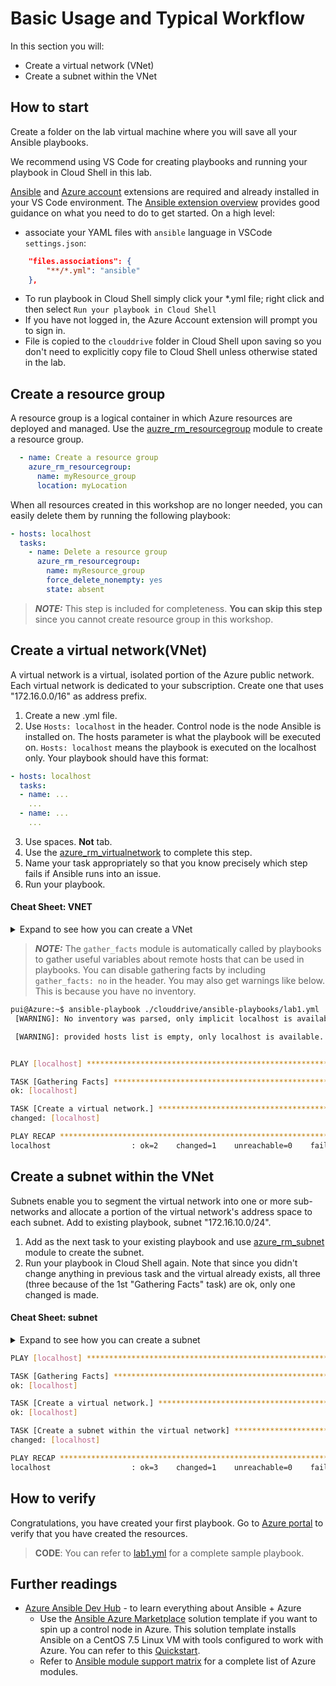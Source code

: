 # Basic Usage and Typical Workflow

In this section you will:

- Create a virtual network (VNet)
- Create a subnet within the VNet

## How to start

Create a folder on the lab virtual machine where you will save all your Ansible playbooks.

We recommend using VS Code for creating playbooks and running your playbook in Cloud Shell in this lab.

[Ansible](https://marketplace.visualstudio.com/items?itemName=vscoss.vscode-ansible) and [Azure account](https://marketplace.visualstudio.com/items?itemName=ms-vscode.azure-account) extensions are required and already installed in your VS Code environment. The [Ansible extension overview](https://marketplace.visualstudio.com/items?itemName=vscoss.vscode-ansible) provides good guidance on what you need to do to get started. On a high level:

- associate your YAML files with `ansible` language in VSCode `settings.json`:

```json
    "files.associations": {
        "**/*.yml": "ansible"
    },
```

- To run playbook in Cloud Shell simply click your *.yml file; right click and then select `Run your playbook in Cloud Shell`
- If you have not logged in, the Azure Account extension will prompt you to sign in.
- File is copied to the `clouddrive` folder in Cloud Shell upon saving so you don't need to explicitly copy file to Cloud Shell unless otherwise stated in the lab.

## Create a resource group

A resource group is a logical container in which Azure resources are deployed and managed. Use the [auzre_rm_resourcegroup](https://docs.ansible.com/ansible/latest/modules/azure_rm_resourcegroup_module.html) module to create a resource group.

```yml
  - name: Create a resource group
    azure_rm_resourcegroup:
      name: myResource_group
      location: myLocation
```

When all resources created in this workshop are no longer needed, you can easily delete them by running the following playbook:

```yml
- hosts: localhost
  tasks:
    - name: Delete a resource group
      azure_rm_resourcegroup:
        name: myResource_group
        force_delete_nonempty: yes
        state: absent
```

> **_NOTE:_** This step is included for completeness. **You can skip this step** since you cannot create resource group in this workshop.

## Create a virtual network(VNet)

A virtual network is a virtual, isolated portion of the Azure public network. Each virtual network is dedicated to your subscription. Create one that uses "172.16.0.0/16" as address prefix.

1. Create a new .yml file.
2. Use `Hosts: localhost` in the header. Control node is the node Ansible is installed on. The hosts parameter is what the playbook will be executed on. `Hosts: localhost` means the playbook is executed on the localhost only. Your playbook should have this format:

```yaml
- hosts: localhost
  tasks:
  - name: ...
    ...
  - name: ...
    ...
```

3. Use spaces. **Not** tab.
4. Use the [azure_rm_virtualnetwork](https://docs.ansible.com/ansible/latest/modules/azure_rm_virtualnetwork_module.html) to complete this step.
5. Name your task appropriately so that you know precisely which step fails if Ansible runs into an issue.
6. Run your playbook.

#### Cheat Sheet: VNET
<details>
<summary>
Expand to see how you can create a VNet
</summary>

```yaml
  - name: Create a virtual network. 
    azure_rm_virtualnetwork:
      resource_group: myResource_group
      name: myVnet
      address_prefixes: "172.16.0.0/16"
```

</details>

> **_NOTE:_** The `gather_facts` module is automatically called by playbooks to gather useful variables about remote hosts that can be used in playbooks. You can disable gathering facts by including `gather_facts: no` in the header. You may also get warnings like below. This is because you have no inventory.

```bash
pui@Azure:~$ ansible-playbook ./clouddrive/ansible-playbooks/lab1.yml
 [WARNING]: No inventory was parsed, only implicit localhost is available

 [WARNING]: provided hosts list is empty, only localhost is available. Note that the implicit localhost does not match 'all'


PLAY [localhost] **************************************************************************************************

TASK [Gathering Facts] ********************************************************************************************
ok: [localhost]

TASK [Create a virtual network.] **********************************************************************************
changed: [localhost]

PLAY RECAP ********************************************************************************************************
localhost                  : ok=2    changed=1    unreachable=0    failed=0    skipped=0    rescued=0    ignored=0  
```

## Create a subnet within the VNet

Subnets enable you to segment the virtual network into one or more sub-networks and allocate a portion of the virtual network's address space to each subnet. Add to existing playbook, subnet "172.16.10.0/24".

1. Add as the next task to your existing playbook and use [azure_rm_subnet](https://docs.ansible.com/ansible/latest/modules/azure_rm_subnet_module.html) module to create the subnet.
2. Run your playbook in Cloud Shell again. Note that since you didn't change anything in previous task and the virtual already exists, all three (three because of the 1st "Gathering Facts" task) are ok, only one changed is made.

#### Cheat Sheet: subnet
<details>
<summary>
Expand to see how you can create a subnet
</summary>

```yaml
  - name: Create a subnet within the virtual network
    azure_rm_subnet:
        resource_group: myResource_group
        virtual_network_name: myVnet
        name: myVnetSubnet
        address_prefix_cidr:  "172.16.10.0/24"
```

</details>

```bash
PLAY [localhost] ********************************************************************************************************

TASK [Gathering Facts] **************************************************************************************************
ok: [localhost]

TASK [Create a virtual network.] ****************************************************************************************
ok: [localhost]

TASK [Create a subnet within the virtual network] ***********************************************************************
changed: [localhost]

PLAY RECAP **************************************************************************************************************
localhost                  : ok=3    changed=1    unreachable=0    failed=0    skipped=0    rescued=0    ignored=0 

```

## How to verify

Congratulations, you have created your first playbook. Go to [Azure portal](https://portal.azure.com) to verify that you have created the resources.

> **CODE**: You can refer to [lab1.yml](Code/lab1.yml) for a complete sample playbook.

## Further readings

- [Azure Ansible Dev Hub](https://docs.microsoft.com/en-us/azure/ansible/) - to learn everything about Ansible + Azure
    - Use the [Ansible Azure Marketplace](https://aka.ms/ansibleaz) solution template if you want to spin up a control node in Azure. This solution template installs Ansible on a CentOS 7.5 Linux VM with tools configured to work with Azure. You can refer to this [Quickstart](https://docs.microsoft.com/en-us/azure/ansible/ansible-deploy-solution-template).
    - Refer to [Ansible module support matrix](https://aka.ms/ansiblesupport) for a complete list of Azure modules.
